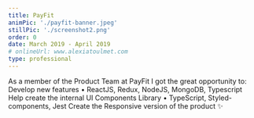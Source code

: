 ```yaml
---
title: PayFit
animPic: './payfit-banner.jpeg'
stillPic: './screenshot2.png'
order: 0
date: March 2019 - April 2019
# onlineUrl: www.alexiatoulmet.com
type: professional
---
```


As a member of the Product Team at PayFit I got the great opportunity to:
Develop new features • ReactJS, Redux, NodeJS, MongoDB, Typescript
Help create the internal UI Components Library • TypeScript, Styled-components, Jest
Create the Responsive version of the product ✨
